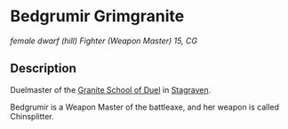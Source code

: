 # Bedgrumir Grimgranite
*female dwarf (hill) Fighter (Weapon Master) 15, CG*

## Description
Duelmaster of the [Granite School of Duel](../Organizations/DuelingColleges.md) in [Stagraven](../Cities/Stagraven.md).

Bedgrumir is a Weapon Master of the battleaxe, and her weapon is called Chinsplitter.
